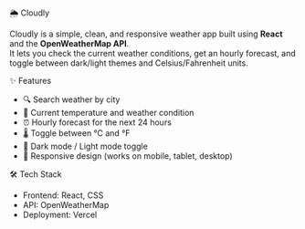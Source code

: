 🌦️ Cloudly

Cloudly is a simple, clean, and responsive weather app built using **React** and the **OpenWeatherMap API**.  
It lets you check the current weather conditions, get an hourly forecast, and toggle between dark/light themes and Celsius/Fahrenheit units.

 ✨ Features

- 🔍 Search weather by city
- 📍 Current temperature and weather condition
- ⏰ Hourly forecast for the next 24 hours
- 🌡️ Toggle between °C and °F
- 🌙 Dark mode / Light mode toggle
- 📱 Responsive design (works on mobile, tablet, desktop)
  
🛠️ Tech Stack

- Frontend: React, CSS
- API: OpenWeatherMap
- Deployment: Vercel


